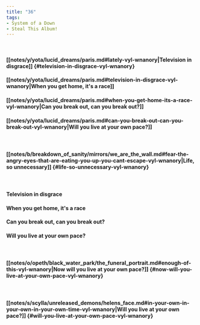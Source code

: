 ```yaml
---
title: "36"
tags:
- System of a Down
- Steal This Album!
---
```

&nbsp;
#### [[notes/y/yota/lucid_dreams/paris.md#lately-vyl-wnanory|Television in disgrace]] {#television-in-disgrace-vyl-wnanory}
#### [[notes/y/yota/lucid_dreams/paris.md#television-in-disgrace-vyl-wnanory|When you get home, it's a race]]
#### [[notes/y/yota/lucid_dreams/paris.md#when-you-get-home-its-a-race-vyl-wnanory|Can you break out, can you break out?]]
#### [[notes/y/yota/lucid_dreams/paris.md#can-you-break-out-can-you-break-out-vyl-wnanory|Will you live at your own pace?]]
&nbsp;
#### [[notes/b/breakdown_of_sanity/mirrors/we_are_the_wall.md#fear-the-angry-eyes-that-are-eating-you-up-you-cant-escape-vyl-wnanory|Life, so unnecessary]] {#life-so-unnecessary-vyl-wnanory}
&nbsp;
#### Television in disgrace
#### When you get home, it's a race
#### Can you break out, can you break out?
#### Will you live at your own pace?
&nbsp;
#### [[notes/o/opeth/black_water_park/the_funeral_portrait.md#enough-of-this-vyl-wnanory|Now will you live at your own pace?]] {#now-will-you-live-at-your-own-pace-vyl-wnanory}
&nbsp;
#### [[notes/s/scylla/unreleased_demons/helens_face.md#in-your-own-in-your-own-in-your-own-time-vyl-wnanory|Will you live at your own pace?]] {#will-you-live-at-your-own-pace-vyl-wnanory}
